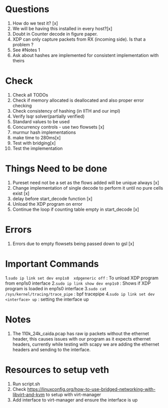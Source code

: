 # Questions
1. How do we test it? [x]
2. We will be having this installed in every host?[x]
3. Doubt in Counter decode in figure paper.
4. XDP can only capture packets from RX (incoming side). Is that a problem ?
5. See #Notes 1
6. Ask about hashes are implemented for consistent implementation with theirs

# Check
1. Check all TODOs
2. Check if memory allocated is deallocated and also proper error checking
3. Check consistency of hashing (in IITH and our impl)
4. Verify lsqr solver(partially verified)
5. Standard values to be used 
6. Concurrency controls - use two flowsets [x]
7. murmur hash implementations
8. make time to 280ms[x]
9. Test with bridging[x]
10. Test the implementation

# Things Need to be done
1. Pureset need not be a set as the flows added will be unique always [x]
2. Change implementation of single decode to perform it until no pure cells exist [x]
3. delay before start_decode function [x]
4. Unload the XDP program on error
5. Continue the loop if counting table empty in start_decode [x]

# Errors
1. Errors due to empty flowsets being passed down to gsl [x]

# Important Commands
1.`sudo ip link set dev enp1s0  xdpgeneric off` : To unload XDP program from enp1s0 interface
2.`sudo ip link show dev enp1s0` : Shows if XDP program is loaded in enp1s0 interface
3.`sudo cat /sys/kernel/tracing/trace_pipe` : bpf tracepipe
4.`sudo ip link set dev <interface> up` : setting the interface up

# Notes
1. The 110k_24k_caida.pcap has raw ip packets without the ethernet header, this causes issues with our program as it expects ethernet headers, currently while testing with scapy we are adding the ethernet headers and sending to the interface.

# Resources to setup veth
1. Run script.sh
2. Check https://linuxconfig.org/how-to-use-bridged-networking-with-libvirt-and-kvm to setup with virt-manager
3. Add interface to virt-manager and ensure the interface is up
